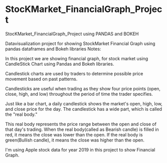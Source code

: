 # StocKMarket_FinancialGraph_Project
StocKMarket_FinancialGraph_Project using PANDAS and BOKEH

Datavisualization project for showing StockMarket Financial Graph using pandas dataframes and Bokeh libraries
Notes:

In this project we are showing financial graph, for stock market using CandleStick Chart using Pandas and Bokeh libraries.

Candlestick charts are used by traders to determine possible price movement based on past patterns.

Candlesticks are useful when trading as they show four price points (open, close, high, and low) throughout the period of time the trader specifies.

Just like a bar chart, a daily candlestick shows the market's open, high, low, and close price for the day. The candlestick has a wide part, which is called the "real body."

This real body represents the price range between the open and close of that day's trading. When the real body(called as Bearish candle) is filled in red, it means the close was lower than the open. If the real body is green(Bullish candle), it means the close was higher than the open.

 I'm using  Apple stock data for year 2019 in this project to show Financial Graph.
